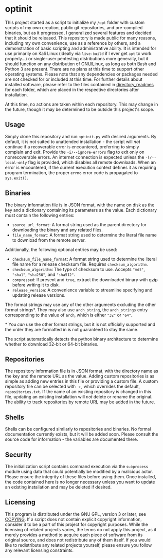 # optinit

This project started as a script to initialize my `/opt` folder with custom scripts of my own creation, public git repositories, and pre-compiled binaries, but as it progressed, I generalized several features and decided that it should be released.
This repository is made public for many reasons, including my own convenience, use as a reference by others, and a demonstration of basic scripting and administrative ability.
It is intended for use primarily on Kali Linux (ideally via `live-build` if I ever get `apt` to work properly...) or single-user pentesting distributions more generally, but it should function on any distribution of GNU/Linux, as long as both Bash and Python 3 are present.
There are no plans at this time to support other operating systems.
Please note that any dependencies or packages needed are not checked for or included at this time.
For further details about installed software, please refer to the files contained in [directory_readmes](directory_readmes) for each folder, which are placed in the respective directories after installation.

At this time, no actions are taken within each repository.
This may change in the future, though it may be determined to be outside this project's scope.

## Usage

Simply clone this repository and run `optinit.py` with desired arguments.
By default, it is not suited to unattended installation - the script will *not* continue if a recoverable error is encountered, preferring to simply complain and exit.
Provide the `-i/--ignore-errors` flag to exit only on nonrecoverable errors.
An internet connection is expected unless the `-l/--local-only` flag is provided, which disables all remote downloads.
When an error is encountered, if the current execution context defines it as requiring program termination, the proper `errno` error code is propagated to `sys.exit()`.

## Binaries

The binary information file is in JSON format, with the name on disk as the key and a dictionary containing its parameters as the value.
Each dictionary must contain the following entries:

* `source_url_format`: A format string used as the parent directory for downloading the binary and any related files.
* `file_name_format`: A format string used to determine the literal file name to download from the remote server.

Additionally, the following optional entries may be used:

* `checksum_file_name_format`: A format string used to determine the literal file name for a release checksum file. Requires `checksum_algorithm`.
* `checksum_algorithm`: The type of checksum to use. Accepts `"md5"`, `"sha1"`, `"sha256"`, and `"sha512"`.
* `compressed`: If present and `true`, extract the downloaded binary with gzip before writing it to disk.
* `release_version`: A convenience variable to streamline specifying and updating release versions.

The format strings may use any of the other arguments excluding the other format strings\*.
They may also use `arch_string`, the `arch_strings` entry corresponding to the value of `arch`, which is either `"32"` or `"64"`.

\* You *can* use the other format strings, but it is not officially supported and the order they are formatted in is not guaranteed to stay the same.

The script automatically detects the python binary architecture to determine whether to download 32-bit or 64-bit binaries.

## Repositories

The repository information file is in JSON format, with the directory name as the key and the remote URL as the value.
Adding custom repositories is as simple as adding new entries in this file or providing a custom file.
A custom repository file can be selected with `-r`, which overrides the default, `repositories.txt`.
If the name of an existing repository is changed in this file, updating an existing installation will *not* delete or rename the original.
The ability to track repositories by remote URL may be added in the future.

## Shells

Shells can be configured similarly to repositories and binaries.
No formal documentation currently exists, but it will be added soon.
Please consult the source code for information - the variables are documented there.

## Security

The initialization script contains command execution via the `subprocess` module using data that could potentially be modified by a malicious actor.
Please ensure the integrity of these files before using them.
Once installed, the code contained here is no longer necessary unless you want to update an existing installation and may be deleted if desired.

## Licensing

This program is distributed under the GNU GPL, version 3 or later; see [COPYING](COPYING).
If a script does not contain explicit copyright information, consider it to be a part of this project for copyright purposes.
While the licensing of related projects varies, the terms do not apply this project, as it merely provides a method to acquire each piece of software from its original source, and does not redistribute any of them itself.
If you would like to redistribute any related projects yourself, please ensure you follow any relevant licensing constraints.
